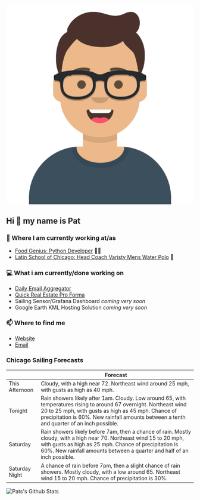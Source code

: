 [![Social banner for p-j-falconer](https://raw.githubusercontent.com/P-J-FALCONER/P-J-FALCONER/master/assets/avataaars.svg)](https://patfalconer.com/)
## Hi :wave: my name is Pat

### 💼 Where I am currently working at/as
- [Food Genius: Python Developer](https://getfoodgenius.com/) 🍔🐍
- [Latin School of Chicago: Head Coach Varisty Mens Water Polo](https://www.latinschool.org/) 🤽


### 💻 What i am currently/done working on
 - [Daily Email Aggregator](https://github.com/P-J-FALCONER/dott_daily_mail)
 - [Quick Real Estate Pro Forma](https://github.com/P-J-FALCONER/henry)
 - Sailing Sensor/Grafana Dashboard *coming very soon*
 - Google Earth KML Hosting Solution *coming very soon*

### 📫 Where to find me
 - [Website](https://patfalconer.com/)
 - [Email](mailto:patrick.j.falconer@gmail.com)


### Chicago Sailing Forecasts
|   | Forecast  |
|---|---|
| This Afternoon | Cloudy, with a high near 72. Northeast wind around 25 mph, with gusts as high as 40 mph. |
| Tonight | Rain showers likely after 1am. Cloudy. Low around 65, with temperatures rising to around 67 overnight. Northeast wind 20 to 25 mph, with gusts as high as 45 mph. Chance of precipitation is 60%. New rainfall amounts between a tenth and quarter of an inch possible. |
| Saturday | Rain showers likely before 7am, then a chance of rain. Mostly cloudy, with a high near 70. Northeast wind 15 to 20 mph, with gusts as high as 25 mph. Chance of precipitation is 60%. New rainfall amounts between a quarter and half of an inch possible. |
| Saturday Night | A chance of rain before 7pm, then a slight chance of rain showers. Mostly cloudy, with a low around 65. Northeast wind 15 to 20 mph. Chance of precipitation is 30%. |

![Pats's Github Stats](https://github-readme-stats.vercel.app/api?username=p-j-falconer&show_icons=true&theme=radical)
